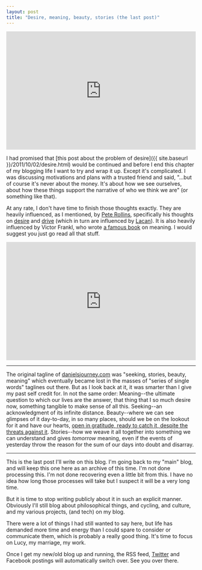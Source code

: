```yaml
---
layout: post
title: "Desire, meaning, beauty, stories (the last post)"
---
```


<iframe width="100%" height="315" src="http://www.youtube.com/embed/fD1512_XJEw?rel=0" frameborder="0" allowfullscreen></iframe>

I had promised that [this post about the problem of desire]({{ site.baseurl }}/2011/10/02/desire.html) would be continued and before I end this chapter of my blogging life I want to try and wrap it up. Except it's complicated. I was discussing motivations and plans with a trusted friend and said, "...but of course it's never about the money. It's about how we see ourselves, about how these things support the narrative of who we think we are" (or something like that).

At any rate, I don't have time to finish those thoughts exactly. They are heavily influenced, as I mentioned, by [Pete Rollins](http://peterrollins.net/), specifically his thoughts on [desire](http://peterrollins.net/?tag=desire) and [drive](http://peterrollins.net/?tag=drive) (which in turn are influenced by [Lacan](http://en.wikipedia.org/wiki/Jacques_Lacan)). It is also heavily influenced by Victor Frankl, who wrote [a famous book](http://en.wikipedia.org/wiki/Man's_Search_for_Meaning) on meaning. I would suggest you just go read all that stuff.

<iframe width="100%" height="315" src="http://www.youtube.com/embed/MmKta5tymPY?rel=0" frameborder="0" allowfullscreen></iframe>

<hr>

The original tagline of [danielsjourney.com](http://danielsjourney.com/) was "seeking, stories, beauty, meaning" which eventually became lost in the masses of "series of single words" taglines out there. But as I look back at it, it was smarter than I give my past self credit for. In not the same order: Meaning--the ultimate question to which our lives are the answer, that thing that I so much desire now, something tangible to make sense of all this. Seeking--an acknowledgment of its infinite distance. Beauty--where we can see glimpses of it day-to-day, in so many places, should we be on the lookout for it and have our hearts, [open in gratitude, ready to catch it, despite the threats against it](http://fora.tv/2010/03/11/Sam_Keen_In_The_Absence_of_God#chapter_06). Stories--how we weave it all together into something we can understand and gives *tomorrow* meaning, even if the events of yesterday throw the reason for the sum of our days into doubt and disarray.

<hr>

This is the last post I'll write on this blog. I'm going back to my "main" blog, and will keep this one here as an archive of this time. I'm not done processing this. I'm not done recovering even a little bit from this. I have no idea how long those processes will take but I suspect it will be a very long time. 

But it is time to stop writing publicly about it in such an explicit manner. Obviously I'll still blog about philosophical things, and cycling, and culture, and my various projects, (and tech) on my blog. 

There were a lot of things I had still wanted to say here, but life has demanded more time and energy than I could spare to consider or communicate them, which is probably a really good thing. It's time to focus on Lucy, my marriage, my work.

Once I get my new/old blog up and running, the RSS feed, [Twitter](http://twitter.com/_danielsjourney) and Facebook postings will automatically switch over. See you over there.
